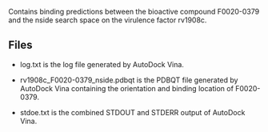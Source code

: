 Contains binding predictions between the bioactive compound F0020-0379 and the nside search space on the virulence factor rv1908c.

## Files

- log.txt is the log file generated by AutoDock Vina.

- rv1908c_F0020-0379_nside.pdbqt is the PDBQT file generated by AutoDock Vina containing the orientation and binding location of F0020-0379.

- stdoe.txt is the combined STDOUT and STDERR output of AutoDock Vina.

